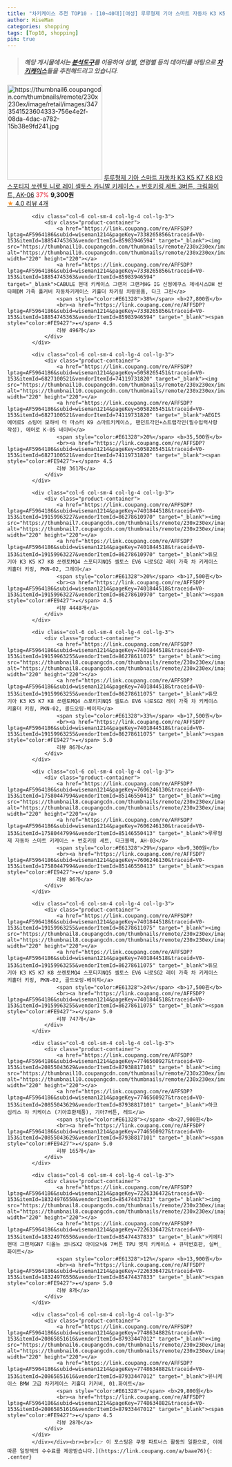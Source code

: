 ```yaml
---
title: "차키케이스 추천 TOP10 - [10~40대][여성] 루루형제 기아 스마트 자동차 K3 K5 K7 K8 K9 스포티지 쏘렌토 니로 레이 셀토스 카니발 키케이스 + 번호키링 세트 "
author: WiseMan
categories: shopping
tags: [Top10, shopping]
pin: true
---
```


> ##### 해당 게시물에서는 [**분석도구**](https://itemscout.io/)를 이용하여 **성별**, **연령별** 등의 데이터를 바탕으로 [**차키케이스**](https://link.coupang.com/a/baae76)들을 추천해드리고 있습니다.
<div class="container"><div class="row">
            <div class="col-6 col-sm-4 col-lg-4 col-lg-3">
                <div class="product-container">
                    <a href="https://link.coupang.com/re/AFFSDP?lptag=AF5964186&subid=wiseman1214&pageKey=7607737341&traceid=V0-153&itemId=17593651945&vendorItemId=84933109878" target="_blank"><img src="https://thumbnail6.coupangcdn.com/thumbnails/remote/230x230ex/image/retail/images/3473541523604333-756e4e2f-08da-4dac-a782-15b38e9fd241.jpg" alt="https://thumbnail6.coupangcdn.com/thumbnails/remote/230x230ex/image/retail/images/3473541523604333-756e4e2f-08da-4dac-a782-15b38e9fd241.jpg" width="220" height="220"></a>
                    <a href="https://link.coupang.com/re/AFFSDP?lptag=AF5964186&subid=wiseman1214&pageKey=7607737341&traceid=V0-153&itemId=17593651945&vendorItemId=84933109878" target="_blank">루루형제 기아 스마트 자동차 K3 K5 K7 K8 K9 스포티지 쏘렌토 니로 레이 셀토스 카니발 키케이스 + 번호키링 세트 3버튼, 크림화이트, AK-06</a>
                    <span style="color:#E61328">37%</span> <b>9,300원</b>
                    <br><a href="https://link.coupang.com/re/AFFSDP?lptag=AF5964186&subid=wiseman1214&pageKey=7607737341&traceid=V0-153&itemId=17593651945&vendorItemId=84933109878" target="_blank"><span style="color:#FE9427">★</span> 4.0
                    리뷰 4개</a>
                </div>
            </div>
            
            <div class="col-6 col-sm-4 col-lg-4 col-lg-3">
                <div class="product-container">
                    <a href="https://link.coupang.com/re/AFFSDP?lptag=AF5964186&subid=wiseman1214&pageKey=7338265856&traceid=V0-153&itemId=18854745363&vendorItemId=85983946594" target="_blank"><img src="https://thumbnail10.coupangcdn.com/thumbnails/remote/230x230ex/image/vendor_inventory/664a/e27053fd381e175399a98ae2258e836f0bf5456c43e72bd159cdde8be532.jpg" alt="https://thumbnail10.coupangcdn.com/thumbnails/remote/230x230ex/image/vendor_inventory/664a/e27053fd381e175399a98ae2258e836f0bf5456c43e72bd159cdde8be532.jpg" width="220" height="220"></a>
                    <a href="https://link.coupang.com/re/AFFSDP?lptag=AF5964186&subid=wiseman1214&pageKey=7338265856&traceid=V0-153&itemId=18854745363&vendorItemId=85983946594" target="_blank">CABULE 현대 키케이스 그랜저 그랜저HG IG 신형에쿠스 제네시스DH 싼타페DM 가죽 풀커버 자동차키케이스 키홀더 차키링 차량용품, 다크 그린</a>
                    <span style="color:#E61328">38%</span> <b>27,800원</b>
                    <br><a href="https://link.coupang.com/re/AFFSDP?lptag=AF5964186&subid=wiseman1214&pageKey=7338265856&traceid=V0-153&itemId=18854745363&vendorItemId=85983946594" target="_blank"><span style="color:#FE9427">★</span> 4.5
                    리뷰 496개</a>
                </div>
            </div>
            
            <div class="col-6 col-sm-4 col-lg-4 col-lg-3">
                <div class="product-container">
                    <a href="https://link.coupang.com/re/AFFSDP?lptag=AF5964186&subid=wiseman1214&pageKey=5058265451&traceid=V0-153&itemId=6827100521&vendorItemId=74119731820" target="_blank"><img src="https://thumbnail10.coupangcdn.com/thumbnails/remote/230x230ex/image/vendor_inventory/682b/1547e2388f9a7054df20f05ce658bf8cc72232820de29878078da2d75afa.jpg" alt="https://thumbnail10.coupangcdn.com/thumbnails/remote/230x230ex/image/vendor_inventory/682b/1547e2388f9a7054df20f05ce658bf8cc72232820de29878078da2d75afa.jpg" width="220" height="220"></a>
                    <a href="https://link.coupang.com/re/AFFSDP?lptag=AF5964186&subid=wiseman1214&pageKey=5058265451&traceid=V0-153&itemId=6827100521&vendorItemId=74119731820" target="_blank">AEGIS 에어로S 스팅어 모하비 더 마스터 K9 스마트키케이스, 팬던트각인+스트랩각인(필수입력사항 작성), 에어로 K-05 네이비</a>
                    <span style="color:#E61328">20%</span> <b>35,500원</b>
                    <br><a href="https://link.coupang.com/re/AFFSDP?lptag=AF5964186&subid=wiseman1214&pageKey=5058265451&traceid=V0-153&itemId=6827100521&vendorItemId=74119731820" target="_blank"><span style="color:#FE9427">★</span> 4.5
                    리뷰 361개</a>
                </div>
            </div>
            
            <div class="col-6 col-sm-4 col-lg-4 col-lg-3">
                <div class="product-container">
                    <a href="https://link.coupang.com/re/AFFSDP?lptag=AF5964186&subid=wiseman1214&pageKey=7401844518&traceid=V0-153&itemId=19159963227&vendorItemId=86278610970" target="_blank"><img src="https://thumbnail7.coupangcdn.com/thumbnails/remote/230x230ex/image/vendor_inventory/45a0/f76239835993625c5a0881ec1a85ae6d8b444a908a482753d24632758057.jpg" alt="https://thumbnail7.coupangcdn.com/thumbnails/remote/230x230ex/image/vendor_inventory/45a0/f76239835993625c5a0881ec1a85ae6d8b444a908a482753d24632758057.jpg" width="220" height="220"></a>
                    <a href="https://link.coupang.com/re/AFFSDP?lptag=AF5964186&subid=wiseman1214&pageKey=7401844518&traceid=V0-153&itemId=19159963227&vendorItemId=86278610970" target="_blank">튜모 기아 K3 K5 K7 K8 쏘렌토MQ4 스포티지NQ5 셀토스 EV6 니로SG2 레이 가죽 차 키케이스 키홀더 키링, PKN-02, 그레이</a>
                    <span style="color:#E61328">20%</span> <b>17,500원</b>
                    <br><a href="https://link.coupang.com/re/AFFSDP?lptag=AF5964186&subid=wiseman1214&pageKey=7401844518&traceid=V0-153&itemId=19159963227&vendorItemId=86278610970" target="_blank"><span style="color:#FE9427">★</span> 4.5
                    리뷰 4448개</a>
                </div>
            </div>
            
            <div class="col-6 col-sm-4 col-lg-4 col-lg-3">
                <div class="product-container">
                    <a href="https://link.coupang.com/re/AFFSDP?lptag=AF5964186&subid=wiseman1214&pageKey=7401844518&traceid=V0-153&itemId=19159963255&vendorItemId=86278611075" target="_blank"><img src="https://thumbnail8.coupangcdn.com/thumbnails/remote/230x230ex/image/vendor_inventory/59da/321dd0d10134ce8b08de4c200aedbd65a6dd62fa0f3c4d1bfe5a480a458d.jpg" alt="https://thumbnail8.coupangcdn.com/thumbnails/remote/230x230ex/image/vendor_inventory/59da/321dd0d10134ce8b08de4c200aedbd65a6dd62fa0f3c4d1bfe5a480a458d.jpg" width="220" height="220"></a>
                    <a href="https://link.coupang.com/re/AFFSDP?lptag=AF5964186&subid=wiseman1214&pageKey=7401844518&traceid=V0-153&itemId=19159963255&vendorItemId=86278611075" target="_blank">튜모 기아 K3 K5 K7 K8 쏘렌토MQ4 스포티지NQ5 셀토스 EV6 니로SG2 레이 가죽 차 키케이스 키홀더 키링, PKN-02, 골드오링-베이지</a>
                    <span style="color:#E61328">33%</span> <b>17,500원</b>
                    <br><a href="https://link.coupang.com/re/AFFSDP?lptag=AF5964186&subid=wiseman1214&pageKey=7401844518&traceid=V0-153&itemId=19159963255&vendorItemId=86278611075" target="_blank"><span style="color:#FE9427">★</span> 5.0
                    리뷰 86개</a>
                </div>
            </div>
            
            <div class="col-6 col-sm-4 col-lg-4 col-lg-3">
                <div class="product-container">
                    <a href="https://link.coupang.com/re/AFFSDP?lptag=AF5964186&subid=wiseman1214&pageKey=7606246130&traceid=V0-153&itemId=17580447994&vendorItemId=85146550413" target="_blank"><img src="https://thumbnail8.coupangcdn.com/thumbnails/remote/230x230ex/image/vendor_inventory/c5b0/76ede63ae2cef2e5687064816bb73aad5a4dcb40bd6be6f95207c4df49f2.jpg" alt="https://thumbnail8.coupangcdn.com/thumbnails/remote/230x230ex/image/vendor_inventory/c5b0/76ede63ae2cef2e5687064816bb73aad5a4dcb40bd6be6f95207c4df49f2.jpg" width="220" height="220"></a>
                    <a href="https://link.coupang.com/re/AFFSDP?lptag=AF5964186&subid=wiseman1214&pageKey=7606246130&traceid=V0-153&itemId=17580447994&vendorItemId=85146550413" target="_blank">루루형제 자동차 스마트 키케이스 + 번호키링 세트, 다크블랙, AH-03</a>
                    <span style="color:#E61328">29%</span> <b>9,300원</b>
                    <br><a href="https://link.coupang.com/re/AFFSDP?lptag=AF5964186&subid=wiseman1214&pageKey=7606246130&traceid=V0-153&itemId=17580447994&vendorItemId=85146550413" target="_blank"><span style="color:#FE9427">★</span> 5.0
                    리뷰 86개</a>
                </div>
            </div>
            
            <div class="col-6 col-sm-4 col-lg-4 col-lg-3">
                <div class="product-container">
                    <a href="https://link.coupang.com/re/AFFSDP?lptag=AF5964186&subid=wiseman1214&pageKey=7401844518&traceid=V0-153&itemId=19159963255&vendorItemId=86278611075" target="_blank"><img src="https://thumbnail8.coupangcdn.com/thumbnails/remote/230x230ex/image/vendor_inventory/59da/321dd0d10134ce8b08de4c200aedbd65a6dd62fa0f3c4d1bfe5a480a458d.jpg" alt="https://thumbnail8.coupangcdn.com/thumbnails/remote/230x230ex/image/vendor_inventory/59da/321dd0d10134ce8b08de4c200aedbd65a6dd62fa0f3c4d1bfe5a480a458d.jpg" width="220" height="220"></a>
                    <a href="https://link.coupang.com/re/AFFSDP?lptag=AF5964186&subid=wiseman1214&pageKey=7401844518&traceid=V0-153&itemId=19159963255&vendorItemId=86278611075" target="_blank">튜모 기아 K3 K5 K7 K8 쏘렌토MQ4 스포티지NQ5 셀토스 EV6 니로SG2 레이 가죽 차 키케이스 키홀더 키링, PKN-02, 골드오링-베이지</a>
                    <span style="color:#E61328">24%</span> <b>17,500원</b>
                    <br><a href="https://link.coupang.com/re/AFFSDP?lptag=AF5964186&subid=wiseman1214&pageKey=7401844518&traceid=V0-153&itemId=19159963255&vendorItemId=86278611075" target="_blank"><span style="color:#FE9427">★</span> 5.0
                    리뷰 747개</a>
                </div>
            </div>
            
            <div class="col-6 col-sm-4 col-lg-4 col-lg-3">
                <div class="product-container">
                    <a href="https://link.coupang.com/re/AFFSDP?lptag=AF5964186&subid=wiseman1214&pageKey=7746560927&traceid=V0-153&itemId=20855043629&vendorItemId=87938817101" target="_blank"><img src="https://thumbnail10.coupangcdn.com/thumbnails/remote/230x230ex/image/vendor_inventory/b329/997db31ee2da4c8d048fb62738548e3f4260cce40f8ede5438d71037f1e2.png" alt="https://thumbnail10.coupangcdn.com/thumbnails/remote/230x230ex/image/vendor_inventory/b329/997db31ee2da4c8d048fb62738548e3f4260cce40f8ede5438d71037f1e2.png" width="220" height="220"></a>
                    <a href="https://link.coupang.com/re/AFFSDP?lptag=AF5964186&subid=wiseman1214&pageKey=7746560927&traceid=V0-153&itemId=20855043629&vendorItemId=87938817101" target="_blank">하코 심리스 차 키케이스 (기아호환제품), 기아7버튼, 레드</a>
                    <span style="color:#E61328"></span> <b>27,900원</b>
                    <br><a href="https://link.coupang.com/re/AFFSDP?lptag=AF5964186&subid=wiseman1214&pageKey=7746560927&traceid=V0-153&itemId=20855043629&vendorItemId=87938817101" target="_blank"><span style="color:#FE9427">★</span> 5.0
                    리뷰 165개</a>
                </div>
            </div>
            
            <div class="col-6 col-sm-4 col-lg-4 col-lg-3">
                <div class="product-container">
                    <a href="https://link.coupang.com/re/AFFSDP?lptag=AF5964186&subid=wiseman1214&pageKey=7226336472&traceid=V0-153&itemId=18324976550&vendorItemId=85474437833" target="_blank"><img src="https://thumbnail8.coupangcdn.com/thumbnails/remote/230x230ex/image/vendor_inventory/6319/7f932375f196c39fcac8ac042f5deb113555f5d20408675b19575c251d6b.jpg" alt="https://thumbnail8.coupangcdn.com/thumbnails/remote/230x230ex/image/vendor_inventory/6319/7f932375f196c39fcac8ac042f5deb113555f5d20408675b19575c251d6b.jpg" width="220" height="220"></a>
                    <a href="https://link.coupang.com/re/AFFSDP?lptag=AF5964186&subid=wiseman1214&pageKey=7226336472&traceid=V0-153&itemId=18324976550&vendorItemId=85474437833" target="_blank">키에티 현대 그랜저GN7 디올뉴 코나SX2 아이오닉6 7버튼 TPU 엣지 키케이스 + 큐빅번호판, 실버_화이트</a>
                    <span style="color:#E61328">12%</span> <b>13,900원</b>
                    <br><a href="https://link.coupang.com/re/AFFSDP?lptag=AF5964186&subid=wiseman1214&pageKey=7226336472&traceid=V0-153&itemId=18324976550&vendorItemId=85474437833" target="_blank"><span style="color:#FE9427">★</span> 5.0
                    리뷰 8개</a>
                </div>
            </div>
            
            <div class="col-6 col-sm-4 col-lg-4 col-lg-3">
                <div class="product-container">
                    <a href="https://link.coupang.com/re/AFFSDP?lptag=AF5964186&subid=wiseman1214&pageKey=7748634882&traceid=V0-153&itemId=20865851616&vendorItemId=87933447012" target="_blank"><img src="https://thumbnail6.coupangcdn.com/thumbnails/remote/230x230ex/image/vendor_inventory/05f9/d6ab222e754a6855937776d5b4ceefa650d194c46e7de911f9b34b112bda.jpg" alt="https://thumbnail6.coupangcdn.com/thumbnails/remote/230x230ex/image/vendor_inventory/05f9/d6ab222e754a6855937776d5b4ceefa650d194c46e7de911f9b34b112bda.jpg" width="220" height="220"></a>
                    <a href="https://link.coupang.com/re/AFFSDP?lptag=AF5964186&subid=wiseman1214&pageKey=7748634882&traceid=V0-153&itemId=20865851616&vendorItemId=87933447012" target="_blank">유니케이스 BMW 고급 차키케이스 키홀더 키커버, 01.화이트</a>
                    <span style="color:#E61328"></span> <b>29,800원</b>
                    <br><a href="https://link.coupang.com/re/AFFSDP?lptag=AF5964186&subid=wiseman1214&pageKey=7748634882&traceid=V0-153&itemId=20865851616&vendorItemId=87933447012" target="_blank"><span style="color:#FE9427">★</span> 4.5
                    리뷰 28개</a>
                </div>
            </div>
            </div></div><br><br>[👉 이 포스팅은 쿠팡 파트너스 활동의 일환으로, 이에 따른 일정액의 수수료를 제공받습니다.](https://link.coupang.com/a/baae76){: .center}